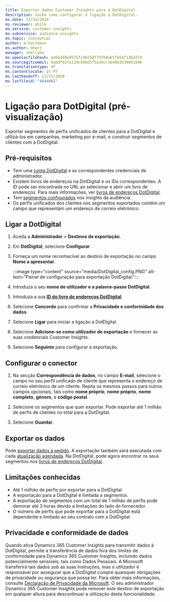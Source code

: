 ```yaml
---
title: Exportar dados Customer Insights para a DotDigital
description: Saiba como configurar a ligação a DotDigital.
ms.date: 11/14/2020
ms.reviewer: philk
ms.service: customer-insights
ms.subservice: audience-insights
ms.topic: conceptual
author: m-hartmann
ms.author: mhart
manager: shellyha
ms.openlocfilehash: ed6bd40e8575fc90258f79f60abffe54f136d274
ms.sourcegitcommit: 6a6df62fa12dcb9bd5f5a39cc3ee0e2b3988184b
ms.translationtype: HT
ms.contentlocale: pt-PT
ms.lasthandoff: 11/25/2020
ms.locfileid: "4644462"
---
```

# <a name="connector-for-dotdigital-preview"></a>Ligação para DotDigital (pré-visualização)

Exportar segmentos de perfis unificados de clientes para a DotDigital e utilizá-los em campanhas, marketing por e-mail, e construir segmentos de clientes com a DotDigital. 

## <a name="prerequisites"></a>Pré-requisitos

-   Tem uma [conta DotDigital](https://dotdigital.com/) e as correspondentes credenciais de administrador.
-   Existem livros de endereços na DotDigital e os IDs correspondentes. A ID pode ser encontrada no URL ao selecionar e abrir um livro de endereços. Para mais informações, ver [livros de endereços DotDigital](https://support.dotdigital.com/hc/articles/212211968-Creating-an-address-book).
-   Tem [segmentos configurados](segments.md) nos insights da audiência.
-   Os perfis unificados dos clientes nos segmentos exportados contêm um campo que representam um endereço de correio eletrónico.

## <a name="connect-to-dotdigital"></a>Ligar a DotDigital

1. Aceda a **Administrador** > **Destinos de exportação**.

1. Em **DotDigital**, selecione **Configurar**.

1. Forneça um nome reconhecível ao destino de exportação no campo **Nome a apresentar**.

   :::image type="content" source="media/DotDigital_config.PNG" alt-text="Painel de configuração para exportação DotDigital.":::

1. Introduza o seu **nome de utilizador e a palavra-passe DotDigital**.

1. Introduza a sua **[ID do livro de endereços DotDigital](https://support.dotdigital.com/hc/articles/212211968-Creating-an-address-book)**.

1. Selecione **Concordo** para confirmar a **Privacidade e conformidade dos dados**.

1. Selecione **Ligar** para iniciar a ligação a DotDigital.

1. Selecione **Adicione-se como utilizador de exportação** e fornecer as suas credenciais Customer Insights.

1. Selecione **Seguinte** para configurar a exportação.

## <a name="configure-the-connector"></a>Configurar o conector

1. Na secção **Correspondência de dados**, no campo **E-mail**, selecione o campo no seu perfil unificado de cliente que representa o endereço de correio eletrónico de um cliente. Repita os mesmos passos para outros campos opcionais, tais como **nome próprio**, **nome próprio**, **nome completo**, **género**, e **código postal**.

1. Selecione os segmentos que quer exportar. Pode exportar até 1 milhão de perfis de clientes no total para a DotDigital.

1. Selecione **Guardar**.

## <a name="export-the-data"></a>Exportar os dados

Pode [exportar dados a pedido](export-destinations.md). A exportação também será executada com cada [atualização agendada](system.md#schedule-tab). Na DotDigital, pode agora encontrar os seus segmentos nos [livros de endereços DotDigital](https://support.dotdigital.com/hc/articles/212211968-Creating-an-address-book).

## <a name="known-limitations"></a>Limitações conhecidas

- Até 1 milhão de perfis por exportar para a DotDigital.
- A exportação para a DotDigital é limitada a segmentos.
- A exportação de segmentos com um total de 1 milhão de perfis pode demorar até 3 horas devido a limitações do lado do fornecedor. 
- O número de perfis que pode exportar para a DotDigital está dependente e limitado ao seu contrato com a DotDigital.

## <a name="data-privacy-and-compliance"></a>Privacidade e conformidade de dados

Quando ativa Dynamics 365 Customer Insights para transmitir dados à DotDigital, permite a transferência de dados fora dos limites de conformidade para Dynamics 365 Customer Insights, incluindo dados potencialmente sensíveis, tais como Dados Pessoais. A Microsoft transferirá tais dados sob as suas instruções, mas o utilizador é responsável por assegurar que a DotDigital cumpre quaisquer obrigações de privacidade ou segurança que possa ter. Para obter mais informações, consulte [Declaração de Privacidade da Microsoft](https://go.microsoft.com/fwlink/?linkid=396732).
O seu administrador Dynamics 365 Customer Insights pode remover este destino de exportação em qualquer altura para descontinuar a utilização desta funcionalidade.
